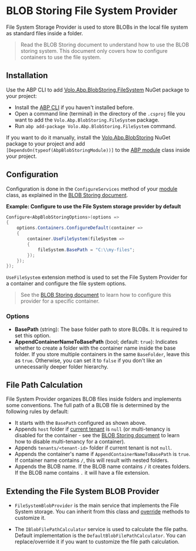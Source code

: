 # BLOB Storing File System Provider

File System Storage Provider is used to store BLOBs in the local file system as standard files inside a folder.

> Read the BLOB Storing document to understand how to use the BLOB storing system. This document only covers how to configure containers to use the file system.

## Installation

Use the ABP CLI to add [Volo.Abp.BlobStoring.FileSystem](https://www.nuget.org/packages/Volo.Abp.BlobStoring.FileSystem) NuGet package to your project:

* Install the [ABP CLI](https://docs.abp.io/en/abp/latest/CLI) if you haven't installed before.
* Open a command line (terminal) in the directory of the `.csproj` file you want to add the `Volo.Abp.BlobStoring.FileSystem` package.
* Run `abp add-package Volo.Abp.BlobStoring.FileSystem` command.

If you want to do it manually, install the [Volo.Abp.BlobStoring](https://www.nuget.org/packages/Volo.Abp.BlobStoring) NuGet package to your project and add `[DependsOn(typeof(AbpBlobStoringModule))]` to the [ABP module](Module-Development-Basics.md) class inside your project.

## Configuration

Configuration is done in the `ConfigureServices` method of your [module](Module-Development-Basics.md) class, as explained in the [BLOB Storing document](Blob-Storing.md).

**Example: Configure to use the File System storage provider by default**

````csharp
Configure<AbpBlobStoringOptions>(options =>
{
    options.Containers.ConfigureDefault(container =>
    {
        container.UseFileSystem(fileSystem =>
        {
            fileSystem.BasePath = "C:\\my-files";
        });
    });
});
````

`UseFileSystem` extension method is used to set the File System Provider for a container and configure the file system options.

> See the [BLOB Storing document](Blob-Storing.md) to learn how to configure this provider for a specific container.

### Options

* **BasePath** (string): The base folder path to store BLOBs. It is required to set this option.
* **AppendContainerNameToBasePath** (bool; default: `true`): Indicates whether to create a folder with the container name inside the base folder. If you store multiple containers in the same `BaseFolder`, leave this as `true`. Otherwise, you can set it to `false` if you don't like an unnecessarily deeper folder hierarchy.

## File Path Calculation

File System Provider organizes BLOB files inside folders and implements some conventions. The full path of a BLOB file is determined by the following rules by default:

* It starts with the `BasePath` configured as shown above.
* Appends `host` folder if [current tenant](Multi-Tenancy.md) is `null` (or multi-tenancy is disabled for the container - see the [BLOB Storing document](Blob-Storing.md) to learn how to disable multi-tenancy for a container).
* Appends `tenants/<tenant-id>` folder if current tenant is not `null`.
* Appends the container's name if `AppendContainerNameToBasePath` is `true`. If container name contains `/`, this will result with nested folders.
* Appends the BLOB name. If the BLOB name contains `/` it creates folders. If the BLOB name contains `.` it will have a file extension.

## Extending the File System BLOB Provider

* `FileSystemBlobProvider` is the main service that implements the File System storage. You can inherit from this class and [override](Customizing-Application-Modules-Overriding-Services.md) methods to customize it.

* The `IBlobFilePathCalculator` service is used to calculate the file paths. Default implementation is the `DefaultBlobFilePathCalculator`. You can replace/override it if you want to customize the file path calculation.